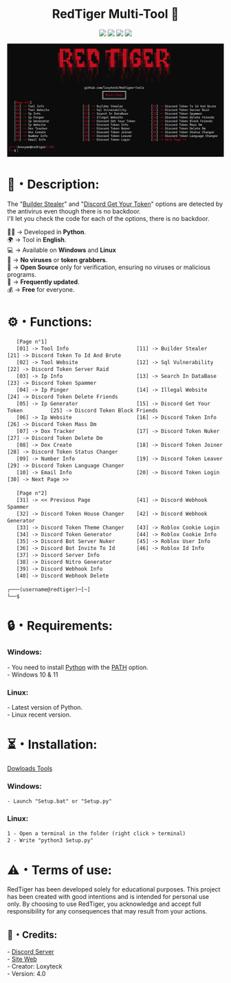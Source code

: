 <h1 align="center">RedTiger Multi-Tool 🐯</h1> 
<p align="center">
  <img src="https://img.shields.io/github/v/release/fluzyteck/RedTiger-Tools?label=Version&color=a80505">
  <img src="https://img.shields.io/github/stars/fluzyteck/RedTiger-tools?style=flat&label=Stars&color=a80505">
  <img src="https://img.shields.io/github/repo-size/fluzyteck/RedTiger-Tools?label=Size&color=a80505">
  <img src="https://img.shields.io/github/languages/top/fluzyteck/RedTiger-Tools?color=a80505">

</p>
<img src="Img/RedTiger.png" wdth="9999">

<h1>📜・Description:</h1>
<p>
The "<a target="_blank" href="https://raw.githubusercontent.com/loxyteck/RedTiger-Tools/main/Settings/Program/Builder-Stealer.py">Builder Stealer</a>" and "<a target="_blank" href="https://raw.githubusercontent.com/loxyteck/RedTiger-Tools/main/Settings/Program/Discord-Get-Your-Token.py">Discord Get Your Token</a>" options are detected by the antivirus even though there is no backdoor.<br>
I'll let you check the code for each of the options, there is no backdoor.
  
👨‍💻 -> Developed in <strong>Python</strong>.<br>
🌍 -> Tool in <strong>English</strong>.<br>
💻 -> Available on <strong>Windows</strong> and <strong>Linux</strong><br>
🔎 -> <strong>No viruses</strong> or <strong>token grabbers</strong>.<br>
📂 -> <strong>Open Source</strong> only for verification, ensuring no viruses or malicious programs.<br>
🔄 -> <strong>Frequently updated</strong>.<br>
💰 -> <strong>Free</strong> for everyone.<br>
</p>

<h1>⚙️・Functions:</h1>
<p align="center">
  
```
   [Page n°1]
   [01] -> Tool Info                      [11] -> Builder Stealer                [21] -> Discord Token To Id And Brute
   [02] -> Tool Website                   [12] -> Sql Vulnerability              [22] -> Discord Token Server Raid
   [03] -> Ip Info                        [13] -> Search In DataBase             [23] -> Discord Token Spammer
   [04] -> Ip Pinger                      [14] -> Illegal Website                [24] -> Discord Token Delete Friends
   [05] -> Ip Generator                   [15] -> Discord Get Your Token         [25] -> Discord Token Block Friends
   [06] -> Ip Website                     [16] -> Discord Token Info             [26] -> Discord Token Mass Dm
   [07] -> Dox Tracker                    [17] -> Discord Token Nuker            [27] -> Discord Token Delete Dm
   [08] -> Dox Create                     [18] -> Discord Token Joiner           [28] -> Discord Token Status Changer
   [09] -> Number Info                    [19] -> Discord Token Leaver           [29] -> Discord Token Language Changer
   [10] -> Email Info                     [20] -> Discord Token Login            [30] -> Next Page >>
  
   [Page n°2]
   [31] -> << Previous Page               [41] -> Discord Webhook Spammer      
   [32] -> Discord Token House Changer    [42] -> Discord Webhook Generator      
   [33] -> Discord Token Theme Changer    [43] -> Roblox Cookie Login           
   [34] -> Discord Token Generator        [44] -> Roblox Cookie Info            
   [35] -> Discord Bot Server Nuker       [45] -> Roblox User Info             
   [36] -> Discord Bot Invite To Id       [46] -> Roblox Id Info               
   [37] -> Discord Server Info         
   [38] -> Discord Nitro Generator      
   [39] -> Discord Webhook Info         
   [40] -> Discord Webhook Delete

┌───(username@redtiger)─[~]
└──$
```
</p>

<h1>🔒・Requirements:</h1>
<h3>Windows:</h3>
<p>
- You need to install <a href="https://www.python.org/downloads/">Python</a> with the <a href="Img/Python_Path.png">PATH</a> option.<br>
- Windows 10 & 11
</p>
<h3>Linux:</h3>
<p>
- Latest version of Python.<br>
- Linux recent version.
</p>

<h1>⏳・Installation:</h1>
<a href="https://github.com/fluzyteck/RedTiger/archive/main.zip">Dowloads Tools</a>
<h3>Windows:</h3>
<p>
  
```
- Launch "Setup.bat" or "Setup.py"
```
</p>
<h3>Linux:</h3>
<p>
  
```
1 - Open a terminal in the folder (right click > terminal)
2 - Write "python3 Setup.py"
```
</p>

<h1>⚠️・Terms of use:</h1>
<p>
RedTiger has been developed solely for educational purposes. This project has been created with good intentions and is intended for personal use only. By choosing to use RedTiger, you acknowledge and accept full responsibility for any consequences that may result from your actions.
</p>

<h2>🔗・Credits:</h2>
<p>
- <a href="https://discord.gg/ZJNFYjdEMD">Discord Server</a><br>
- <a href="https://red-tiger.000webhostapp.com/accueil.html">Site Web</a><br>
- Creator: Loxyteck<br>
- Version: 4.0
</p>
